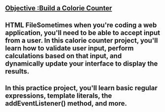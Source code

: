 # 

## <ins>Objective :Build a Colorie Counter<ins>

## HTML FileSometimes when you're coding a web application, you'll need to be able to accept input from a user. In this calorie counter project, you'll learn how to validate user input, perform calculations based on that input, and dynamically update your interface to display the results.

## In this practice project, you'll learn basic regular expressions, template literals, the addEventListener() method, and more.
